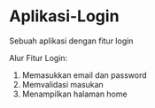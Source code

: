 # Aplikasi-Login
Sebuah aplikasi dengan fitur login

Alur Fitur Login:
1. Memasukkan email dan password
2. Memvalidasi masukan
3. Menampilkan halaman home
